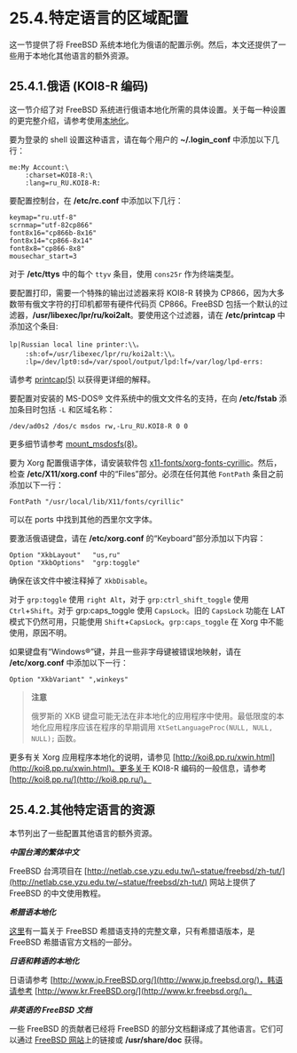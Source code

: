 # 25.4.特定语言的区域配置

这一节提供了将 FreeBSD 系统本地化为俄语的配置示例。然后，本文还提供了一些用于本地化其他语言的额外资源。

## 25.4.1.俄语 (KOI8-R 编码)

这一节介绍了对 FreeBSD 系统进行俄语本地化所需的具体设置。关于每一种设置的更完整介绍，请参考使用[本地化](https://docs.freebsd.org/en/books/handbook/book/#using-localization)。

要为登录的 shell 设置这种语言，请在每个用户的 **\~/.login_conf** 中添加以下几行：

```shell-sessionl
me:My Account:\
	:charset=KOI8-R:\
	:lang=ru_RU.KOI8-R:
```

要配置控制台，在 **/etc/rc.conf** 中添加以下几行：

```shell-sessionl
keymap="ru.utf-8"
scrnmap="utf-82cp866"
font8x16="cp866b-8x16"
font8x14="cp866-8x14"
font8x8="cp866-8x8"
mousechar_start=3
```

对于 **/etc/ttys** 中的每个 `ttyv` 条目，使用 `cons25r` 作为终端类型。

要配置打印，需要一个特殊的输出过滤器来将 KOI8-R 转换为 CP866，因为大多数带有俄文字符的打印机都带有硬件代码页 CP866。FreeBSD 包括一个默认的过滤器，**/usr/libexec/lpr/ru/koi2alt**。要使用这个过滤器，请在 **/etc/printcap** 中添加这个条目:

```shell-sessionl
lp|Russian local line printer:\\。
	:sh:of=/usr/libexec/lpr/ru/koi2alt:\\。
	:lp=/dev/lpt0:sd=/var/spool/output/lpd:lf=/var/log/lpd-errs:
```

请参考 [printcap(5)](https://www.freebsd.org/cgi/man.cgi?query=printcap&sektion=5&format=html) 以获得更详细的解释。

要配置对安装的 MS-DOS® 文件系统中的俄文文件名的支持，在向 **/etc/fstab** 添加条目时包括 `-L` 和区域名称：

```shell-sessionl
/dev/ad0s2 /dos/c msdos rw,-Lru_RU.KOI8-R 0 0
```

更多细节请参考 [mount_msdosfs(8)](https://www.freebsd.org/cgi/man.cgi?query=mount_msdosfs&sektion=8&format=html)。

要为 Xorg 配置俄语字体，请安装软件包 [x11-fonts/xorg-fonts-cyrillic](https://cgit.freebsd.org/ports/tree/x11-fonts/xorg-fonts-cyrillic/pkg-descr)。然后，检查 **/etc/X11/xorg.conf** 中的“Files”部分。必须在任何其他 `FontPath` 条目之前添加以下一行：

```shell-sessionl
FontPath "/usr/local/lib/X11/fonts/cyrillic"
```

可以在 ports 中找到其他的西里尔文字体。

要激活俄语键盘，请在 **/etc/xorg.conf** 的“Keyboard”部分添加以下内容：

```shell-sessionl
Option "XkbLayout"   "us,ru"
Option "XkbOptions"  "grp:toggle"
```

确保在该文件中被注释掉了 `XkbDisable`。

对于 `grp:toggle` 使用 `right Alt`，对于 `grp:ctrl_shift_toggle` 使用 `Ctrl`+`Shift`。对于 grp:caps_toggle 使用 `CapsLock`。旧的 `CapsLock` 功能在 LAT 模式下仍然可用，只能使用 `Shift`+`CapsLock`。`grp:caps_toggle` 在 Xorg 中不能使用，原因不明。

如果键盘有“Windows®”键，并且一些非字母键被错误地映射，请在 **/etc/xorg.conf** 中添加以下一行：

```shell-sessionl
Option "XkbVariant" ",winkeys"
```

> **注意**
>
> 俄罗斯的 XKB 键盘可能无法在非本地化的应用程序中使用。最低限度的本地化应用程序应该在程序的早期调用 `XtSetLanguageProc(NULL, NULL, NULL);` 函数。

更多有关 Xorg 应用程序本地化的说明，请参见 [http://koi8.pp.ru/xwin.html](http://koi8.pp.ru/xwin.html)。更多关于 KOI8-R 编码的一般信息，请参考 [http://koi8.pp.ru/](http://koi8.pp.ru/)。

## 25.4.2.其他特定语言的资源

本节列出了一些配置其他语言的额外资源。

_**中国台湾的繁体中文**_

FreeBSD 台湾项目在 [http://netlab.cse.yzu.edu.tw/\~statue/freebsd/zh-tut/](http://netlab.cse.yzu.edu.tw/~statue/freebsd/zh-tut/) 网站上提供了 FreeBSD 的中文使用教程。

_**希腊语本地化**_

[这里](https://www.freebsd.org/doc/gr/articles/greek-language-support/)有一篇关于 FreeBSD 希腊语支持的完整文章，只有希腊语版本，是 FreeBSD 希腊语官方文档的一部分。

_**日语和韩语的本地化**_

日语请参考 [http://www.jp.FreeBSD.org/](http://www.jp.freebsd.org/)，韩语请参考 [http://www.kr.FreeBSD.org/](http://www.kr.freebsd.org/)。

_**非英语的 FreeBSD 文档**_

一些 FreeBSD 的贡献者已经将 FreeBSD 的部分文档翻译成了其他语言。它们可以通过 [FreeBSD 网站](https://www.freebsd.org/)上的链接或 **/usr/share/doc** 获得。
